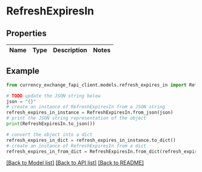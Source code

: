 # RefreshExpiresIn


## Properties

Name | Type | Description | Notes
------------ | ------------- | ------------- | -------------

## Example

```python
from currency_exchange_fapi_client.models.refresh_expires_in import RefreshExpiresIn

# TODO update the JSON string below
json = "{}"
# create an instance of RefreshExpiresIn from a JSON string
refresh_expires_in_instance = RefreshExpiresIn.from_json(json)
# print the JSON string representation of the object
print(RefreshExpiresIn.to_json())

# convert the object into a dict
refresh_expires_in_dict = refresh_expires_in_instance.to_dict()
# create an instance of RefreshExpiresIn from a dict
refresh_expires_in_from_dict = RefreshExpiresIn.from_dict(refresh_expires_in_dict)
```
[[Back to Model list]](../README.md#documentation-for-models) [[Back to API list]](../README.md#documentation-for-api-endpoints) [[Back to README]](../README.md)


